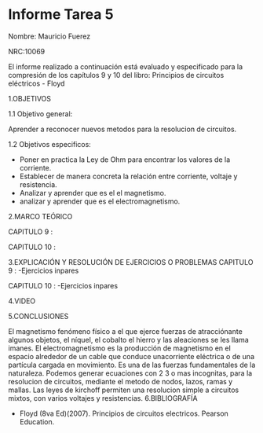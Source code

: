 # Informe Tarea 5


Nombre: Mauricio Fuerez

NRC:10069

El informe realizado a continuación está evaluado y especificado para la compresión de los capítulos 9 y 10 del libro: Principios de circuitos eléctricos - Floyd

1.OBJETIVOS

1.1 Objetivo general:

Aprender a reconocer nuevos metodos para la resolucion de circuitos.

1.2 Objetivos especificos:

*  Poner en practica la Ley de Ohm para encontrar los valores de la corriente.
*  Establecer de manera concreta la relación entre corriente, voltaje y resistencia.
*  Analizar y aprender que es el el magnetismo.
*  analizar y aprender que es el electromagnetismo.
 
2.MARCO TEÓRICO

CAPITULO 9 : 



CAPITULO 10 : 



3.EXPLICACIÓN Y RESOLUCIÓN DE EJERCICIOS O PROBLEMAS
CAPITULO 9 : 
-Ejercicios inpares



CAPITULO 10 : 
-Ejercicios inpares



4.VIDEO



5.CONCLUSIONES

El magnetismo fenómeno físico a el que ejerce fuerzas de atracciónante algunos objetos, el níquel, el cobalto el hierro y las aleaciones se les llama imanes.
El electromagnetismo es la producción de magnetismo en el espacio alrededor de un cable que conduce unacorriente eléctrica o de una partícula cargada en movimiento. Es una de las fuerzas fundamentales de la naturaleza.
Podemos generar ecuaciones con 2 3 o mas incognitas, para la resolucion de circuitos, mediante el metodo de nodos, lazos, ramas y mallas.
Las leyes de kirchoff permiten una resolucion simple a circuitos mixtos, con varios voltajes y resistencias.
6.BIBLIOGRAFÍA

*  Floyd (8va Ed)(2007). Principios de circuitos electricos. Pearson Education.

